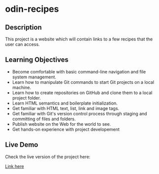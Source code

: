 # odin-recipes

## Description

This project is a website which will contain links to a few recipes that the user can access.

## Learning Objectives

* Become comfortable with basic command-line navigation and file system management.
* Learn how to manipulate Git commands to start Git projects on a local machine.
* Learn how to create repositories on GitHub and clone them to a local project folder.
* Learn HTML semantics and boilerplate initialization.
* Get familiar with HTML text, list, link and image tags.
* Get familiar with Git's version control process through staging and committing of files and folders.
* Publish website on the Web for the world to see.
* Get hands-on experience with project developement

## Live Demo

Check the live version of the project here: 

[Link here](https://dani-sink.github.io/odin-recipes/)

